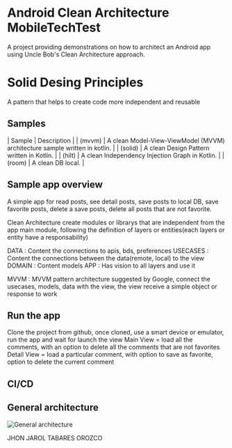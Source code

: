 Android Clean Architecture MobileTechTest
==================================

A project providing demonstrations on how to architect an Android app using Uncle Bob's Clean Architecture approach.

Solid Desing Principles
==================================

A pattern that helps to create code more independent and reusable

Samples
-------

| Sample                             | Description                                                                |
| (mvvm)                             | A clean Model-View-ViewModel (MVVM) architecture sample written in kotlin.   |
| (solid)                            | A clean Design Pattern written in Kotlin.   |
| (hilt)                             | A clean Independency Injection Graph in Kotlin.   |
| (room)                             | A clean DB local.   |

Sample app overview
-------------------

A simple app for read posts, see detail posts, save posts to local DB, save favorite posts, delete a save posts, delete all posts that are not favorite.

Clean Architecture create modules or librarys that are independent from the app main module, following
the definition of layers or entities(each layers or entity have a responsability)

DATA : Content the connections to apis, bds, preferences
USECASES : Content the connections between the data(remote, local) to the view
DOMAIN : Content models
APP : Has vision to all layers and use it

MVVM : MVVM pattern architecture suggested by Google, connect the usecases, models, data with the view,
the view receive a simple object or response to work

Run the app
--------------------

Clone the project from github, once cloned, use a smart device or emulator, run the app and wait for launch the view
Main View = load all the comments, with an option to delete all the comments that are not favorites
Detail View = load a particular comment, with option to save as favorite, option to delete the current comment

CI/CD
--------------------

General architecture
--------------------

![General architecture](https://miro.medium.com/v2/resize:fit:1400/format:webp/1*cgJSwLqnHvY5nrhdu4AsFA.jpeg)

JHON JAROL TABARES OROZCO
